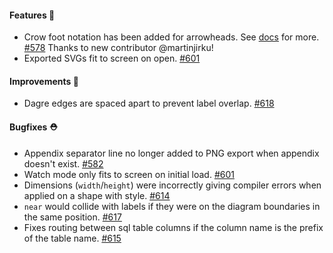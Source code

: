 #### Features 🚀

- Crow foot notation has been added for arrowheads. See [docs](https://d2lang.com/tour/connections#arrowheads) for more. [#578](https://github.com/terrastruct/d2/pull/578) Thanks to new contributor @martinjirku!
- Exported SVGs fit to screen on open. [#601](https://github.com/terrastruct/d2/pull/601)

#### Improvements 🧹

- Dagre edges are spaced apart to prevent label overlap. [#618](https://github.com/terrastruct/d2/pull/618)

#### Bugfixes ⛑️

- Appendix separator line no longer added to PNG export when appendix doesn't exist. [#582](https://github.com/terrastruct/d2/pull/582)
- Watch mode only fits to screen on initial load. [#601](https://github.com/terrastruct/d2/pull/601)
- Dimensions (`width`/`height`) were incorrectly giving compiler errors when applied on a shape with style. [#614](https://github.com/terrastruct/d2/pull/614)
- `near` would collide with labels if they were on the diagram boundaries in the same position. [#617](https://github.com/terrastruct/d2/pull/617)
- Fixes routing between sql table columns if the column name is the prefix of the table name. [#615](https://github.com/terrastruct/d2/pull/615)

